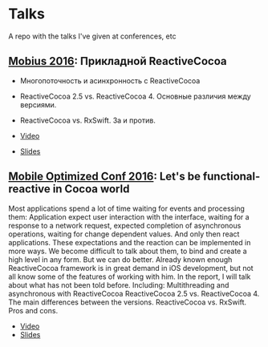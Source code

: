 # Talks
A repo with the talks I've given at conferences, etc

## [Mobius 2016](http://2016.mobiusconf.com/en/): Прикладной ReactiveCocoa
- Многопоточность и асинхронность с ReactiveCocoa
- ReactiveCocoa 2.5 vs. ReactiveCocoa 4. Основные различия между версиями.
- ReactiveCocoa vs. RxSwift. За и против.

- [Video](https://www.youtube.com/watch?v=mbTcxPRh9kU&index=20&list=PLb1A91j1236pH1yoUvq5YDZUWAJz1T4DF)
- [Slides](https://speakerdeck.com/spbvasilenko/reactivecocoa-as-all-silent)

## [Mobile Optimized Conf 2016](http://mo.dev.by/english.html): Let's be functional-reactive in Cocoa world
Most applications spend a lot of time waiting for events and processing them: Application expect user interaction with the interface, waiting for a response to a network request, expected completion of asynchronous operations, waiting for change dependent values. And only then react applications. These expectations and the reaction can be implemented in more ways. We become difficult to talk about them, to bind and create a high level in any form. But we can do better. Already known enough ReactiveCocoa framework is in great demand in iOS development, but not all know some of the features of working with him. In the report, I will talk about what has not been told before. Including: Multithreading and asynchronous with ReactiveCocoa ReactiveCocoa 2.5 vs. ReactiveCocoa 4. The main differences between the versions. ReactiveCocoa vs. RxSwift. Pros and cons.

- [Video](https://youtu.be/DYoQtHSuU_U?list=PLpVeA1tdgfCBk4PdFVkf6fOStX40Rk0Y5)
- [Slides](https://speakerdeck.com/spbvasilenko/lets-be-functional-reactive-in-cocoa-world)
